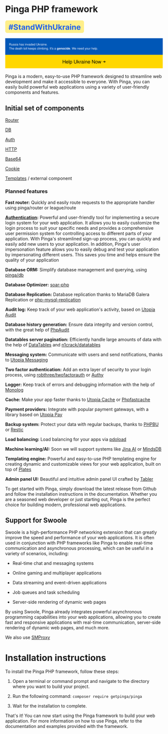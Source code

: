 # Pinga PHP framework

[![StandWithUkraine](https://raw.githubusercontent.com/vshymanskyy/StandWithUkraine/main/badges/StandWithUkraine.svg)](https://github.com/vshymanskyy/StandWithUkraine/blob/main/docs/README.md)

[![SWUbanner](https://raw.githubusercontent.com/vshymanskyy/StandWithUkraine/main/banner2-direct.svg)](https://github.com/vshymanskyy/StandWithUkraine/blob/main/docs/README.md)

Pinga is a modern, easy-to-use PHP framework designed to streamline web development and make it accessible to everyone. With Pinga, you can easily build powerful web applications using a variety of user-friendly components and features.

## Initial set of components

[Router](https://github.com/getpinga/router)

[DB](https://github.com/getpinga/db)

[Auth](https://github.com/getpinga/auth)

[HTTP](https://github.com/getpinga/http)

[Base64](https://github.com/getpinga/base64)

[Cookie](https://github.com/getpinga/cookie)

[Templates](https://github.com/thephpleague/plates) / external component

### Planned features

**Fast router:** Quickly and easily route requests to the appropriate handler using pinga/router or league/route

**[Authentication](https://github.com/getpinga/auth):** Powerful and user-friendly tool for implementing a secure login system for your web application. It allows you to easily customize the login process to suit your specific needs and provides a comprehensive user permission system for controlling access to different parts of your application. With Pinga's streamlined sign-up process, you can quickly and easily add new users to your application. In addition, Pinga's user impersonation feature allows you to easily debug and test your application by impersonating different users. This saves you time and helps ensure the quality of your application

**Database ORM:** Simplify database management and querying, using [pinga/db](https://github.com/getpinga/db)

**Database Optimizer:** [soar-php](https://github.com/guanguans/soar-php)

**Database Replication:** Database replication thanks to MariaDB Galera Replication or [php-mysql-replication](https://github.com/Gemini-D/php-mysql-replication)

**Audit log:** Keep track of your web application's activity, based on [Utopia Audit](https://github.com/utopia-php/audit)

**Database history generation:** Ensure data integrity and version control, with the great help of [PhpAudit](https://github.com/SetBased/php-audit)

**Datatables server pagination:** Efficiently handle large amounts of data with the help of [DataTables](https://datatables.net/) and [n1crack/datatables](https://github.com/n1crack/datatables)

**Messaging system:** Communicate with users and send notifications, thanks to [Utopia Messaging](https://github.com/utopia-php/messaging)

**Two factor authentication:** Add an extra layer of security to your login process, using [robthree/twofactorauth](https://github.com/robthree/twofactorauth) or [Authy](https://github.com/rinvex/authy)

**Logger:** Keep track of errors and debugging information with the help of [Monolog](https://github.com/Seldaek/monolog)

**Cache:** Make your app faster thanks to [Utopia Cache](https://github.com/utopia-php/cache) or [Phpfastcache](https://www.phpfastcache.com/)

**Payment providers:** Integrate with popular payment gateways, with a library based on [Utopia Pay](https://github.com/utopia-php/pay)

**Backup system:** Protect your data with regular backups, thanks to [PHPBU](https://phpbu.de/) or [Restic](https://restic.net/)







**Load balancing:** Load balancing for your apps via [pdoload](https://github.com/gonzie/pdoload)

**Machine learning/AI:** Soon we will support systems like [Jina AI](https://jina.ai/) or [MindsDB](https://mindsdb.com/)

**Templating engine:** Powerful and easy-to-use PHP templating engine for creating dynamic and customizable views for your web application, built on top of [Plates](https://github.com/thephpleague/plates)

**Admin panel UI:** Beautiful and intuitive admin panel UI crafted by [Tabler](https://tabler.io/)

To get started with Pinga, simply download the latest release from Github and follow the installation instructions in the documentation. Whether you are a seasoned web developer or just starting out, Pinga is the perfect choice for building modern, professional web applications.

## Support for Swoole

Swoole is a high-performance PHP networking extension that can greatly improve the speed and performance of your web applications. It is often used in conjunction with PHP frameworks like Pinga to enable real-time communication and asynchronous processing, which can be useful in a variety of scenarios, including:

* Real-time chat and messaging systems

* Online gaming and multiplayer applications

* Data streaming and event-driven applications

* Job queues and task scheduling

* Server-side rendering of dynamic web pages

By using Swoole, Pinga already integrates powerful asynchronous programming capabilities into your web applications, allowing you to create fast and responsive applications with real-time communication, server-side rendering of dynamic web pages, and much more.

We also use [SMProxy](https://github.com/louislivi/SMProxy)

# Installation instructions

To install the Pinga PHP framework, follow these steps:

1. Open a terminal or command prompt and navigate to the directory where you want to build your project.

2. Run the following command: ```composer require getpinga/pinga```

3. Wait for the installation to complete.

That's it! You can now start using the Pinga framework to build your web application. For more information on how to use Pinga, refer to the documentation and examples provided with the framework.
